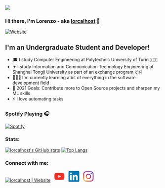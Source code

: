 ![](https://komarev.com/ghpvc/?username=lorcalhost&style=flat-square)

### Hi there, I'm Lorenzo - aka [lorcalhost][website] 👋 
[![Website](https://img.shields.io/website?label=lorcalhost.com&style=for-the-badge&url=https%3A%2F%2Florcalhost.com)](https://lorcalhost.com)

## I'm an Undergraduate Student and Developer!
- 🎓 I study Computer Engineering at Polytechnic University of Turin :it:
- ✈ I study Information and Communication Technology Engineering at Shanghai Tongji University as part of an exchange program :cn:
- 👨🏻‍💻  I'm currently learning a bit of everything in the software development field
- 🥅 2021 Goals: Contribute more to Open Source projects and sharpen my ML skills
- ⚡ I love automating tasks

### Spotify Playing 🎧

[![Spotify](https://novatorem-nu-umber.vercel.app/api/spotify)](https://open.spotify.com/user/1169233185)

### Stats:

[![lorcalhost's GitHub stats](https://github-readme-stats-alpha-rust.vercel.app/api?username=lorcalhost)](https://github.com/anuraghazra/github-readme-stats) [![Top Langs](https://github-readme-stats.vercel.app/api/top-langs/?username=lorcalhost&layout=compact&langs_count=10)](https://github.com/anuraghazra/github-readme-stats)

### Connect with me:

[<img height="35" width="35" src="https://raw.githubusercontent.com/lorcalhost/lorcalhost/master/icons/webiste.svg" alt="lorcalhost | Website" />][website] &nbsp;
[<img height="35" width="35" src="https://raw.githubusercontent.com/lorcalhost/lorcalhost/master/icons/youtube.svg" alt="lorcalhost | YouTube" />][youtube] &nbsp;
[<img height="35" width="35" src="https://raw.githubusercontent.com/lorcalhost/lorcalhost/master/icons/linkedin.svg" alt="lorcalhost | Linkedin" />][linkedin] &nbsp;
[<img height="35" width="35" src="https://raw.githubusercontent.com/lorcalhost/lorcalhost/master/icons/instagram.svg" alt="lorcalhost | Instagram" />][instagram] &nbsp;


[website]: https://lorcalhost.com
[youtube]: https://www.youtube.com/channel/UChxgTPA-zBJPfB7u7WeAE7w
[instagram]: https://instagram.com/lollocll
[linkedin]: https://www.linkedin.com/in/callegarilorenzo/
